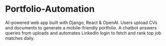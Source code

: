 # Portfolio-Automation
AI-powered web app built with Django, React &amp; OpenAI. Users upload CVs and documents to generate a mobile-friendly portfolio. A chatbot answers queries from uploads and automates LinkedIn login to fetch and rank top job matches daily.
